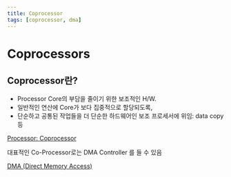 ```yaml
---
title: Coprocessor
tags: [coprocessor, dma]
---
```


# Coprocessors

## Coprocessor란?

* Processor Core의 부담을 줄이기 위한 보조적인 H/W. 
* 일반적인 연산에 Core가 보다 집중적으로 할당되도록, 
* 단순하고 공통된 작업들을 더 단순한 하드웨어인 보조 프로세서에 위임: data copy 등

[Processor: Coprocessor](https://dsaint31.tistory.com/418#1-1.%20Processor%20%EC%A2%85%EB%A5%98-1-1)

대표적인 Co-Processor로는 DMA Controller 를 들 수 있음

[DMA (Direct Memory Access)](../ch04/ce04_03_01_io_control.md#1-dma-direct-memory-access)